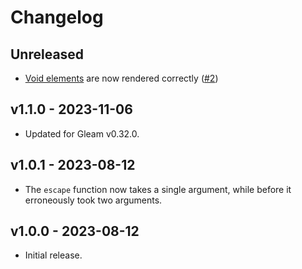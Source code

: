 # Changelog

## Unreleased

- [Void elements](https://www.w3.org/TR/2011/WD-html-markup-20110113/syntax.html#void-element)
  are now rendered correctly ([#2](https://github.com/lpil/htmb/pull/2))

## v1.1.0 - 2023-11-06

- Updated for Gleam v0.32.0.

## v1.0.1 - 2023-08-12

- The `escape` function now takes a single argument, while before it erroneously
  took two arguments.

## v1.0.0 - 2023-08-12

- Initial release.
